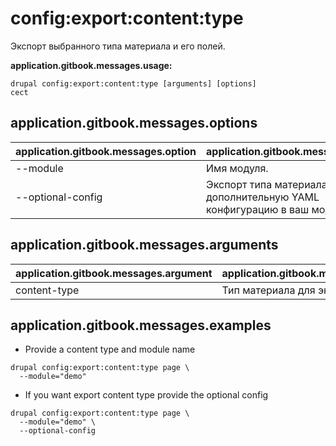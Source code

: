 # config:export:content:type
Экспорт выбранного типа материала и его полей.

**application.gitbook.messages.usage:**
```
drupal config:export:content:type [arguments] [options]
cect
```

## application.gitbook.messages.options
application.gitbook.messages.option | application.gitbook.messages.details
-------|-------------
--module | Имя модуля.
--optional-config | Экспорт типа материала как дополнительную YAML конфигурацию в ваш модуль

## application.gitbook.messages.arguments
application.gitbook.messages.argument | application.gitbook.messages.details
---------|-------------
content-type | Тип материала для экспорта

## application.gitbook.messages.examples
* Provide a content type  and module name
```
drupal config:export:content:type page \
  --module="demo"
```
* If you want export content type provide the optional config
```
drupal config:export:content:type page \
  --module="demo" \
  --optional-config
```
